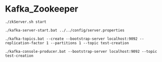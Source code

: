 # Kafka_Zookeeper

```
./zkServer.sh start
```

```
./kafka-server-start.bat ../../config/server.properties
```

```
./kafka-topics.bat --create --bootstrap-server localhost:9092 --replication-factor 1 --partitions 1 --topic test-creation
```

```
./kafka-console-producer.bat --bootstrap-server localhost:9092 --topic test-creation
```
